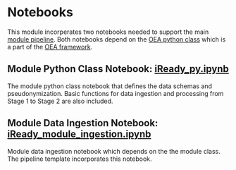 # Notebooks

This module incorperates two notebooks needed to support the main [module pipeline](https://github.com/microsoft/OpenEduAnalytics/tree/main/modules/module_catalog/iReady/pipeline). Both notebooks depend on the [OEA python class](https://github.com/microsoft/OpenEduAnalytics/blob/main/framework/synapse/notebook/OEA_py.ipynb) which is a part of the [OEA framework](https://github.com/microsoft/OpenEduAnalytics/tree/main/framework).

## Module Python Class Notebook: [iReady_py.ipynb](https://github.com/microsoft/OpenEduAnalytics/blob/main/modules/module_catalog/iReady/notebook/iReady_py.ipynb)

The module python class notebook that defines the data schemas and pseudonymization. Basic functions for data ingestion and processing from Stage 1 to Stage 2 are also included.

## Module Data Ingestion Notebook: [iReady_module_ingestion.ipynb](https://github.com/microsoft/OpenEduAnalytics/blob/main/modules/module_catalog/iReady/notebook/iReady_module_ingestion.ipynb)

Module data ingestion notebook which depends on the the module class. The pipeline template incorporates this notebook. 

